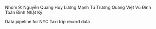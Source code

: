 Nhóm 9:
Nguyễn Quang Huy
Lường Mạnh Tú
Trương Quang Việt
Vũ Đình Toản
Đinh Nhật Ký

Data pipeline for NYC Taxi trip record data